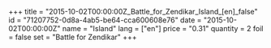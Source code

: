 +++
title = "2015-10-02T00:00:00Z_Battle_for_Zendikar_Island_[en]_false"
id = "71207752-0d8a-4ab5-be64-cca600608e76"
date = "2015-10-02T00:00:00Z"
name = "Island"
lang = ["en"]
price = "0.31"
quantity = 2
foil = false
set = "Battle for Zendikar"
+++

